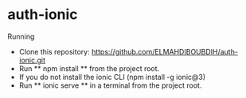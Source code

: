 # auth-ionic

Running

* Clone this repository: https://github.com/ELMAHDIBOUBDIH/auth-ionic.git
* Run ** npm install ** from the project root.
* If you do not install the ionic CLI (npm install -g ionic@3)
* Run ** ionic serve ** in a terminal from the project root.
